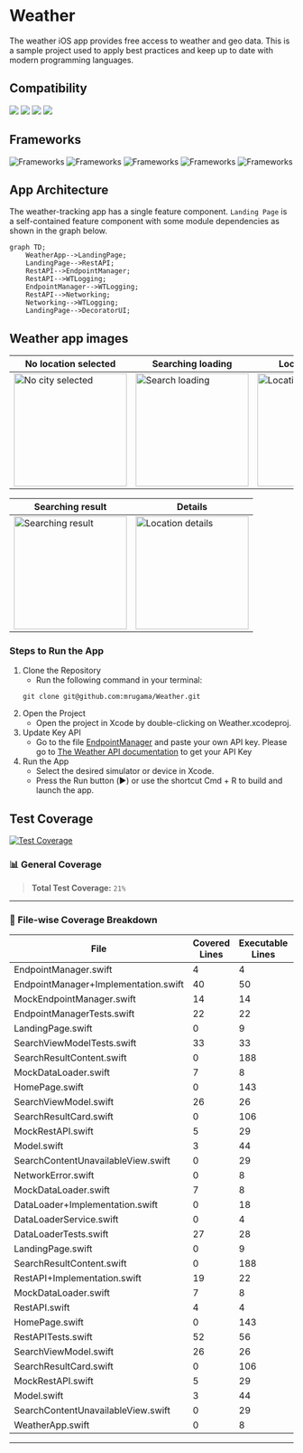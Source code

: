 # Weather
The weather iOS app provides free access to weather and geo data. This is a sample project used to apply best practices and keep up to date with modern programming languages.
## Compatibility
![](https://img.shields.io/badge/iOS-iOS_17+-informational?style=flat&logo=iOS&logoColor=white&color=2bbc8a)
![](https://img.shields.io/badge/Swift-4-informational?style=flat&logo=Swift&logoColor=white&color=2bbc8a)
![](https://img.shields.io/badge/Swift-5-informational?style=flat&logo=Swift&logoColor=white&color=2bbc8a)
![](https://img.shields.io/badge/Swift-6-informational?style=flat&logo=Swift&logoColor=white&color=2bbc8a)

## Frameworks
![Frameworks](https://img.shields.io/badge/API-SwiftUI-informational?style=flat&logo=Framework&logoColor=white&color=2bbc8a)
![Frameworks](https://img.shields.io/badge/API-Testing-informational?style=flat&logo=Framework&logoColor=white&color=2bbc8a)
![Frameworks](https://img.shields.io/badge/API-Concurrency-informational?style=flat&logo=Framework&logoColor=white&color=2bbc8a)
![Frameworks](https://img.shields.io/badge/API-OSLog-informational?style=flat&logo=Framework&logoColor=white&color=2bbc8a)
![Frameworks](https://img.shields.io/badge/Framework-SwiftPM-informational?style=flat&logo=Framework&logoColor=white&color=2bbc8a)

## App Architecture
The weather-tracking app has a single feature component. `Landing Page` is a self-contained feature component with some module dependencies as shown in the graph below.
```mermaid
graph TD;
    WeatherApp-->LandingPage;
    LandingPage-->RestAPI;
    RestAPI-->EndpointManager;
    RestAPI-->WTLogging;
    EndpointManager-->WTLogging;
    RestAPI-->Networking;
    Networking-->WTLogging;
    LandingPage-->DecoratorUI;
```

## Weather app images
| No location selected | Searching loading | Location details | Error handler
| ---- | ---- | ---- | ---- |
| <img src="https://github.com/user-attachments/assets/99563261-6435-4550-8054-68d6ea7c6792" alt="No city selected" width="200"> | <img src="https://github.com/user-attachments/assets/2bbd802d-576e-4c8c-b154-0c0eb443ffbf" alt="Search loading" width="200"> | <img src="https://github.com/user-attachments/assets/14c83383-b927-49a0-b985-ac94d0411175" alt="Location details" width="200"> | <img src="https://github.com/user-attachments/assets/fdf4cc61-d0d8-4be5-bacd-d780d2daf7a0" alt="Error handler" width="200"> |

| Searching result | Details |
| ---- | ---- |
| <img src="https://github.com/user-attachments/assets/00539ad5-72c0-4c66-ba94-926681db604f" alt="Searching result" width="200"> | <img src="https://github.com/user-attachments/assets/125e86ad-5a79-4e09-a6e1-09fb0018c9c5" alt="Location details" width="200"> |



### Steps to Run the App


1. Clone the Repository
    - Run the following command in your terminal:
    ```
    git clone git@github.com:mrugama/Weather.git
    ```
2. Open the Project
    - Open the project in Xcode by double-clicking on Weather.xcodeproj.
3. Update Key API
    - Go to the file [EndpointManager](https://github.com/mrugama/Weather/blob/f79f74f70b42f9f3eae7eed950832a32c1bedf3c/WeatherCore/Sources/Foundation/EndpointManager/Implementation/EndpointManager%2BImplementation.swift#L16) and paste your own API key. Please go to [The Weather API documentation](https://www.weatherapi.com/docs/) to get your API Key
4. Run the App
    - Select the desired simulator or device in Xcode.
    - Press the Run button (▶️) or use the shortcut Cmd + R to build and launch the app.

## Test Coverage
[![Test Coverage](https://img.shields.io/badge/Test%20Coverage-21%25-green?style=flat&logo=swift&logoColor=white)](https://github.com/mrugama/Weather/actions)

### 📊 General Coverage
> **Total Test Coverage:** `21%`

---
### 📄 File-wise Coverage Breakdown
| File | Covered Lines | Executable Lines | Coverage |
|------|--------------|-----------------|----------|
| EndpointManager.swift | 4 | 4 | 100%
| EndpointManager+Implementation.swift | 40 | 50 | 80%
| MockEndpointManager.swift | 14 | 14 | 100%
| EndpointManagerTests.swift | 22 | 22 | 100%
| LandingPage.swift | 0 | 9 | 0%
| SearchViewModelTests.swift | 33 | 33 | 100%
| SearchResultContent.swift | 0 | 188 | 0%
| MockDataLoader.swift | 7 | 8 | 88%
| HomePage.swift | 0 | 143 | 0%
| SearchViewModel.swift | 26 | 26 | 100%
| SearchResultCard.swift | 0 | 106 | 0%
| MockRestAPI.swift | 5 | 29 | 17%
| Model.swift | 3 | 44 | 7%
| SearchContentUnavailableView.swift | 0 | 29 | 0%
| NetworkError.swift | 0 | 8 | 0%
| MockDataLoader.swift | 7 | 8 | 88%
| DataLoader+Implementation.swift | 0 | 18 | 0%
| DataLoaderService.swift | 0 | 4 | 0%
| DataLoaderTests.swift | 27 | 28 | 96%
| LandingPage.swift | 0 | 9 | 0%
| SearchResultContent.swift | 0 | 188 | 0%
| RestAPI+Implementation.swift | 19 | 22 | 86%
| MockDataLoader.swift | 7 | 8 | 88%
| RestAPI.swift | 4 | 4 | 100%
| HomePage.swift | 0 | 143 | 0%
| RestAPITests.swift | 52 | 56 | 93%
| SearchViewModel.swift | 26 | 26 | 100%
| SearchResultCard.swift | 0 | 106 | 0%
| MockRestAPI.swift | 5 | 29 | 17%
| Model.swift | 3 | 44 | 7%
| SearchContentUnavailableView.swift | 0 | 29 | 0%
| WeatherApp.swift | 0 | 8 | 0%
---

